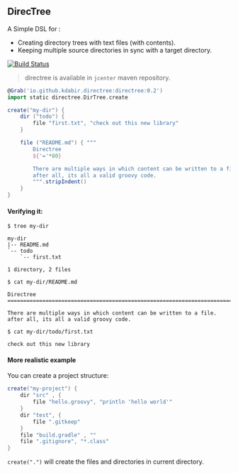 DirecTree
---------

A Simple DSL for :
- Creating directory trees with text files (with contents).
- Keeping multiple source directories in sync with a target directory.

[![Build Status](https://travis-ci.org/kdabir/directree.svg?branch=master)](https://travis-ci.org/kdabir/directree)

> directree is available in `jcenter` maven repository.

```groovy
@Grab('io.github.kdabir.directree:directree:0.2')
import static directree.DirTree.create

create("my-dir") {
    dir ("todo") {
        file "first.txt", "check out this new library"
    }

    file ("README.md") { """
        Directree
        ${'='*80}

        There are multiple ways in which content can be written to a file.
        after all, its all a valid groovy code.
        """.stripIndent()
    }
}
```

#### Verifying it:

`$ tree my-dir`

    my-dir
    |-- README.md
    `-- todo
        `-- first.txt

    1 directory, 2 files

`$ cat my-dir/README.md`

    Directree
    ================================================================================

    There are multiple ways in which content can be written to a file.
    after all, its all a valid groovy code.

`$ cat my-dir/todo/first.txt`

    check out this new library

#### More realistic example

You can create a project structure:

```groovy
create("my-project") {
    dir "src" , {
        file "hello.groovy", "println 'hello world'"
    }
    dir "test", {
        file ".gitkeep"
    }
    file "build.gradle" , ""
    file ".gitignore", "*.class"
}
```

`create(".")` will create the files and directories in current directory.


